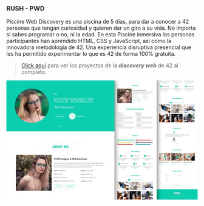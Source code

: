 ### RUSH - PWD
Piscine Web Discovery es una piscina de 5 días, para dar a conocer a 42 personas que tengan curiosidad y quieren dar un giro a su vida. No importa si sabes programar o no, ni la edad. En esta Piscine inmersiva las personas participantes han aprendido HTML, CSS y JavaScript, así como la innovadora metodología de 42. Una experiencia disruptiva presencial que les ha permitido experimentar lo que es 42 de forma 100% gratuita.
> [Click aquí](https://github.com/zafraedu/42/tree/master/42-discovery_web) para ver los proyectos de la ***discovery web*** de 42 al completo.

<p align="center">
  <a href="https://zafraedu.github.io/42PiscineDiscoveryWeb-rush/"> <img src="./img/freelancer-portfolio-template.jpg" alt="Descripción de la imagen"></a>
</p>


